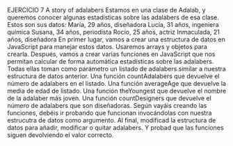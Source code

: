 EJERCICIO 7
A story of adalabers
Estamos en una clase de Adalab, y queremos conocer algunas estadísticas sobre las adalabers de esa clase. Estos son sus datos:
María, 29 años, diseñadora
Lucía, 31 años, ingeniera química
Susana, 34 años, periodista
Rocío, 25 años, actriz
Inmaculada, 21 años, diseñadora
En primer lugar, vamos a crear una estructura de datos en JavaScript para manejar estos datos. Usaremos arrays y objetos para crearla.
Después, vamos a crear varias funciones en JavaScript que nos permitan calcular de forma automática estadísticas sobre las adalabers. Todas ellas toman como parámetro un listado de adalabers similar a nuestra estructura de datos anterior.
Una función countAdalabers que devuelve el número de adalabers en el listado.
Una función averageAge que devuelve la media de edad de listado.
Una función theYoungest que devuelve el nombre de la adalaber más joven.
Una función countDesigners que devuelve el número de adalabers que son diseñadoras.
Según vayáis creando las funciones, debéis ir probando que funcionan invocándolas con nuestra estrucutra de datos como argumento. Al final, modificad la estructura de datos para añadir, modificar o quitar adalabers. Y probad que las funciones siguen devolviendo el valor correcto.